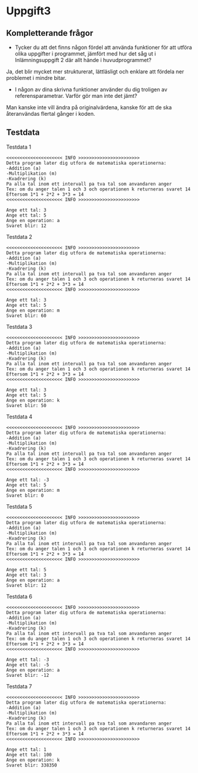 # Uppgift3

## Kompletterande frågor

* Tycker du att det finns någon fördel att använda funktioner för att utföra olika uppgifter i programmet, jämfört med hur det såg ut i Inlämningsuppgift 2 där allt hände i huvudprogrammet?

Ja, det blir mycket mer strukturerat, lättläsligt och enklare att fördela ner problemet i mindre bitar.

* I någon av dina skrivna funktioner använder du dig troligen av referensparametrar. Varför gör man inte det jämt?

Man kanske inte vill ändra på originalvärdena, kanske för att de ska återanvändas flertal gånger i koden.

## Testdata

Testdata 1
```
<<<<<<<<<<<<<<<<<<<<< INFO >>>>>>>>>>>>>>>>>>>>>>>
Detta program later dig utfora de matematiska operationerna:
-Addition (a)
-Multiplikation (m)
-Kvadrering (k)
Pa alla tal inom ett intervall pa tva tal som anvandaren anger
Tex: om du anger talen 1 och 3 och operationen k returneras svaret 14
Eftersom 1*1 + 2*2 + 3*3 = 14
<<<<<<<<<<<<<<<<<<<<< INFO >>>>>>>>>>>>>>>>>>>>>>>

Ange ett tal: 3
Ange ett tal: 5
Ange en operation: a
Svaret blir: 12
```

Testdata 2
```
<<<<<<<<<<<<<<<<<<<<< INFO >>>>>>>>>>>>>>>>>>>>>>>
Detta program later dig utfora de matematiska operationerna:
-Addition (a)
-Multiplikation (m)
-Kvadrering (k)
Pa alla tal inom ett intervall pa tva tal som anvandaren anger
Tex: om du anger talen 1 och 3 och operationen k returneras svaret 14
Eftersom 1*1 + 2*2 + 3*3 = 14
<<<<<<<<<<<<<<<<<<<<< INFO >>>>>>>>>>>>>>>>>>>>>>>

Ange ett tal: 3
Ange ett tal: 5
Ange en operation: m
Svaret blir: 60
```

Testdata 3
```
<<<<<<<<<<<<<<<<<<<<< INFO >>>>>>>>>>>>>>>>>>>>>>>
Detta program later dig utfora de matematiska operationerna:
-Addition (a)
-Multiplikation (m)
-Kvadrering (k)
Pa alla tal inom ett intervall pa tva tal som anvandaren anger
Tex: om du anger talen 1 och 3 och operationen k returneras svaret 14
Eftersom 1*1 + 2*2 + 3*3 = 14
<<<<<<<<<<<<<<<<<<<<< INFO >>>>>>>>>>>>>>>>>>>>>>>

Ange ett tal: 3
Ange ett tal: 5
Ange en operation: k
Svaret blir: 50
```

Testdata 4
```
<<<<<<<<<<<<<<<<<<<<< INFO >>>>>>>>>>>>>>>>>>>>>>>
Detta program later dig utfora de matematiska operationerna:
-Addition (a)
-Multiplikation (m)
-Kvadrering (k)
Pa alla tal inom ett intervall pa tva tal som anvandaren anger
Tex: om du anger talen 1 och 3 och operationen k returneras svaret 14
Eftersom 1*1 + 2*2 + 3*3 = 14
<<<<<<<<<<<<<<<<<<<<< INFO >>>>>>>>>>>>>>>>>>>>>>>

Ange ett tal: -3
Ange ett tal: 5
Ange en operation: m
Svaret blir: 0
```

Testdata 5
```
<<<<<<<<<<<<<<<<<<<<< INFO >>>>>>>>>>>>>>>>>>>>>>>
Detta program later dig utfora de matematiska operationerna:
-Addition (a)
-Multiplikation (m)
-Kvadrering (k)
Pa alla tal inom ett intervall pa tva tal som anvandaren anger
Tex: om du anger talen 1 och 3 och operationen k returneras svaret 14
Eftersom 1*1 + 2*2 + 3*3 = 14
<<<<<<<<<<<<<<<<<<<<< INFO >>>>>>>>>>>>>>>>>>>>>>>

Ange ett tal: 5
Ange ett tal: 3
Ange en operation: a
Svaret blir: 12
```

Testdata 6
```
<<<<<<<<<<<<<<<<<<<<< INFO >>>>>>>>>>>>>>>>>>>>>>>
Detta program later dig utfora de matematiska operationerna:
-Addition (a)
-Multiplikation (m)
-Kvadrering (k)
Pa alla tal inom ett intervall pa tva tal som anvandaren anger
Tex: om du anger talen 1 och 3 och operationen k returneras svaret 14
Eftersom 1*1 + 2*2 + 3*3 = 14
<<<<<<<<<<<<<<<<<<<<< INFO >>>>>>>>>>>>>>>>>>>>>>>

Ange ett tal: -3
Ange ett tal: -5
Ange en operation: a
Svaret blir: -12
```

Testdata 7
```
<<<<<<<<<<<<<<<<<<<<< INFO >>>>>>>>>>>>>>>>>>>>>>>
Detta program later dig utfora de matematiska operationerna:
-Addition (a)
-Multiplikation (m)
-Kvadrering (k)
Pa alla tal inom ett intervall pa tva tal som anvandaren anger
Tex: om du anger talen 1 och 3 och operationen k returneras svaret 14
Eftersom 1*1 + 2*2 + 3*3 = 14
<<<<<<<<<<<<<<<<<<<<< INFO >>>>>>>>>>>>>>>>>>>>>>>

Ange ett tal: 1
Ange ett tal: 100
Ange en operation: k
Svaret blir: 338350
```
